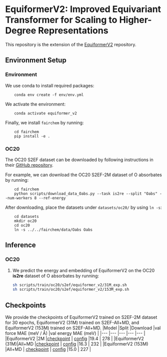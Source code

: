 # EquiformerV2: Improved Equivariant Transformer for Scaling to Higher-Degree Representations

This repository is the extension of the [EquiformerV2](https://github.com/atomicarchitects/equiformer) repository.

## Environment Setup ##


### Environment 

We use conda to install required packages:
```
    conda env create -f env/env.yml
```

We activate the environment:
```
    conda activate equiformer_v2
```

Finally, we install `fairchem` by running:
```
    cd fairchem
    pip install -e .
```


### OC20

The OC20 S2EF dataset can be downloaded by following instructions in their [GitHub repository](https://github.com/Open-Catalyst-Project/ocp/blob/5a7738f9aa80b1a9a7e0ca15e33938b4d2557edd/DATASET.md#download-and-preprocess-the-dataset).

For example, we can download the OC20 S2EF-2M dataset of O absorbates by running:
```
    cd fairchem
    python scripts/download_data_Oabs.py --task is2re --split "Oabs" --num-workers 8 --ref-energy
```

After downloading, place the datasets under `datasets/oc20/` by using `ln -s`:
```
    cd datasets
    mkdir oc20
    cd oc20
    ln -s ../../fairchem/data/Oabs Oabs
```


## Inference ##


### OC20

1. We predict the energy and embedding of EquiformerV2 on the OC20 **is2re** dataset of O absorbates by running:
    
    ```bash
    sh scripts/train/oc20/s2ef/equiformer_v2/31M_exp.sh
    sh scripts/train/oc20/s2ef/equiformer_v2/153M_exp.sh
    ```

## Checkpoints ##

We provide the checkpoints of EquiformerV2 trained on S2EF-2M dataset for 30 epochs, EquiformerV2 (31M) trained on S2EF-All+MD, and EquiformerV2 (153M) trained on S2EF-All+MD.
|Model	|Split	|Download	|val force MAE (meV / Å) |val energy MAE (meV) |
|---	|---	|---	|---	|---	| 
|EquiformerV2	|2M	|[checkpoint](https://dl.fbaipublicfiles.com/opencatalystproject/models/2023_06/oc20/s2ef/eq2_83M_2M.pt) \| [config](oc20/configs/s2ef/2M/equiformer_v2/equiformer_v2_N@12_L@6_M@2_epochs@30.yml)	|19.4 | 278 |
|EquiformerV2 (31M)|All+MD |[checkpoint](https://dl.fbaipublicfiles.com/opencatalystproject/models/2023_06/oc20/s2ef/eq2_31M_ec4_allmd.pt) \| [config](oc20/configs/s2ef/all_md/equiformer_v2/equiformer_v2_N@8_L@4_M@2_31M.yml) |16.3 | 232 |
|EquiformerV2 (153M) |All+MD | [checkpoint](https://dl.fbaipublicfiles.com/opencatalystproject/models/2023_06/oc20/s2ef/eq2_153M_ec4_allmd.pt) \| [config](oc20/configs/s2ef/all_md/equiformer_v2/equiformer_v2_N@20_L@6_M@3_153M.yml) |15.0 | 227 |

